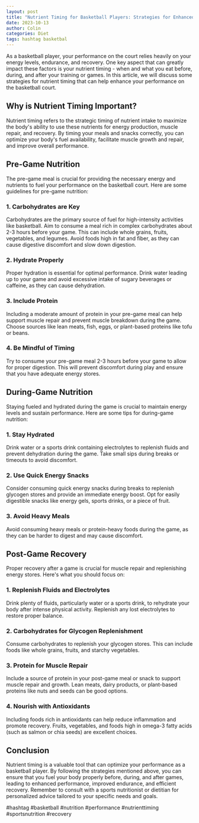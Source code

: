 ```yaml
---
layout: post
title: "Nutrient Timing for Basketball Players: Strategies for Enhanced Performance"
date: 2023-10-13
author: Colin
categories: Diet
tags: hashtag basketbal
---
```


As a basketball player, your performance on the court relies heavily on your energy levels, endurance, and recovery. One key aspect that can greatly impact these factors is your nutrient timing - when and what you eat before, during, and after your training or games. In this article, we will discuss some strategies for nutrient timing that can help enhance your performance on the basketball court.

## Why is Nutrient Timing Important?

Nutrient timing refers to the strategic timing of nutrient intake to maximize the body's ability to use these nutrients for energy production, muscle repair, and recovery. By timing your meals and snacks correctly, you can optimize your body's fuel availability, facilitate muscle growth and repair, and improve overall performance.

## Pre-Game Nutrition

The pre-game meal is crucial for providing the necessary energy and nutrients to fuel your performance on the basketball court. Here are some guidelines for pre-game nutrition:

### 1. Carbohydrates are Key

Carbohydrates are the primary source of fuel for high-intensity activities like basketball. Aim to consume a meal rich in complex carbohydrates about 2-3 hours before your game. This can include whole grains, fruits, vegetables, and legumes. Avoid foods high in fat and fiber, as they can cause digestive discomfort and slow down digestion.

### 2. Hydrate Properly

Proper hydration is essential for optimal performance. Drink water leading up to your game and avoid excessive intake of sugary beverages or caffeine, as they can cause dehydration.

### 3. Include Protein

Including a moderate amount of protein in your pre-game meal can help support muscle repair and prevent muscle breakdown during the game. Choose sources like lean meats, fish, eggs, or plant-based proteins like tofu or beans.

### 4. Be Mindful of Timing

Try to consume your pre-game meal 2-3 hours before your game to allow for proper digestion. This will prevent discomfort during play and ensure that you have adequate energy stores.

## During-Game Nutrition

Staying fueled and hydrated during the game is crucial to maintain energy levels and sustain performance. Here are some tips for during-game nutrition:

### 1. Stay Hydrated

Drink water or a sports drink containing electrolytes to replenish fluids and prevent dehydration during the game. Take small sips during breaks or timeouts to avoid discomfort.

### 2. Use Quick Energy Snacks

Consider consuming quick energy snacks during breaks to replenish glycogen stores and provide an immediate energy boost. Opt for easily digestible snacks like energy gels, sports drinks, or a piece of fruit.

### 3. Avoid Heavy Meals

Avoid consuming heavy meals or protein-heavy foods during the game, as they can be harder to digest and may cause discomfort.

## Post-Game Recovery

Proper recovery after a game is crucial for muscle repair and replenishing energy stores. Here's what you should focus on:

### 1. Replenish Fluids and Electrolytes

Drink plenty of fluids, particularly water or a sports drink, to rehydrate your body after intense physical activity. Replenish any lost electrolytes to restore proper balance.

### 2. Carbohydrates for Glycogen Replenishment

Consume carbohydrates to replenish your glycogen stores. This can include foods like whole grains, fruits, and starchy vegetables.

### 3. Protein for Muscle Repair

Include a source of protein in your post-game meal or snack to support muscle repair and growth. Lean meats, dairy products, or plant-based proteins like nuts and seeds can be good options.

### 4. Nourish with Antioxidants

Including foods rich in antioxidants can help reduce inflammation and promote recovery. Fruits, vegetables, and foods high in omega-3 fatty acids (such as salmon or chia seeds) are excellent choices.

## Conclusion

Nutrient timing is a valuable tool that can optimize your performance as a basketball player. By following the strategies mentioned above, you can ensure that you fuel your body properly before, during, and after games, leading to enhanced performance, improved endurance, and efficient recovery. Remember to consult with a sports nutritionist or dietitian for personalized advice tailored to your specific needs and goals.

#hashtag #basketball #nutrition #performance #nutrienttiming #sportsnutrition #recovery